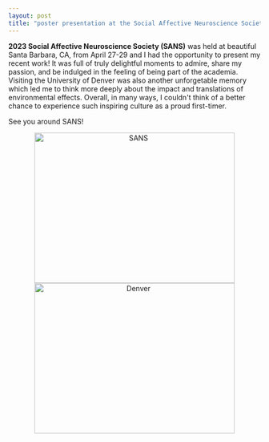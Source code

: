 ```yaml
---
layout: post
title: "poster presentation at the Social Affective Neuroscience Society!"
---
```


**2023 Social Affective Neuroscience Society (SANS)** was held at beautiful Santa Barbara, CA, from April 27-29 and I had the opportunity to present my recent work! 
It was full of truly delightful moments to admire, share my passion, and be indulged in the feeling of being part of the academia.
Visiting the University of Denver was also another unforgetable memory which led me to think more deeply about the impact and translations of environmental effects.
Overall, in many ways, I couldn't think of a better chance to experience such inspiring culture as a proud first-timer. 

See you around SANS! 

<p align="center">
   <img src="https://github.com/suzanpark/suzanpark.github.io/assets/143306172/ac169de7-9b49-4fd1-9f9a-2aaddc8b5846" alt="SANS" width="400" height="300"/> <img src="https://github.com/suzanpark/suzanpark.github.io/assets/143306172/2a87b289-0947-4789-b149-3b4d2241389f" alt="Denver" width="400" height="300"/>
</p>





